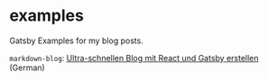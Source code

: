 # examples

Gatsby Examples for my blog posts.

`markdown-blog`: [Ultra-schnellen Blog mit React und Gatsby erstellen](https://www.lekoarts.de/blog/ultra-schnellen-blog-mit-react-und-gatsby-erstellen) (German)
